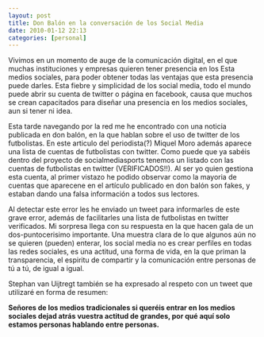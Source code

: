 ```yaml
---
layout: post
title: Don Balón en la conversación de los Social Media
date: 2010-01-12 22:13
categories: [personal]
---
```


Vivimos en un momento de auge de la comunicación digital, en el que muchas instituciones y empresas quieren tener presencia en los  Esta medios sociales, para poder obtener todas las ventajas que esta presencia puede darles. Esta fiebre y simplicidad de los social media, todo el mundo puede abrir su cuenta de twitter o página en facebook, causa que muchos se crean capacitados para diseñar una presencia en los medios sociales, aun si tener ni idea.

Esta tarde navegando por la red me he encontrado con una noticia publicada en don balón, en la que hablan sobre el uso de twitter de los futbolistas. En este articulo del periodista(?) Miquel Moro además aparece una lista de cuentas de futbolistas con twitter. Como puede que ya sabéis dentro del proyecto de socialmediasports tenemos un listado con las cuentas de futbolistas en twitter (VERIFICADOS!!). Al ser yo quien gestiona esta cuenta, al primer vistazo he podido observar como la mayoria de cuentas que aparecene en el artículo publicado en don balón son fakes, y estaban dando una falsa información a todos sus lectores.

Al detectar este error les he enviado un tweet para informarles de este grave error, además de facilitarles una lista de futbolistas en twitter verificados. Mi sorpresa llega con su respuesta en la que hacen gala de un dos-puntocerisimo importante. Una muestra clara de lo que algunos aún no se quieren (pueden) enterar, los social media no es crear perfiles en todas las redes sociales, es una actitud, una forma de vida, en la que priman la transparencia, el espiritu de compartir y la comunicación entre personas de tú a tú, de igual a igual.

Stephan van Uijtregt también se ha expresado al respeto con un tweet que utilizaré en forma de resumen:

**Señores de los medios tradicionales si queréis entrar en los medios sociales dejad atrás vuestra actitud de grandes, por qué aquí solo estamos personas hablando entre personas.**

